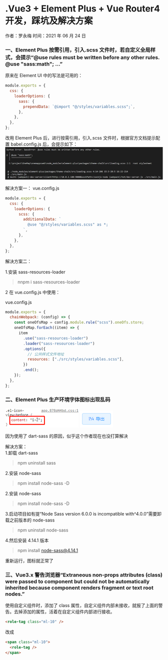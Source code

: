 # .Vue3 + Element Plus + Vue Router4 开发，踩坑及解决方案

作者：罗永梅
时间：2021 年 06 月 24 日

### 一、Element Plus 按需引用，引入.scss 文件时，若自定义全局样式，会提示“@use rules must be written before any other rules. @use "sass:math"; ...”

原来在 Element UI 中的写法是可用的：

```js
module.exports = {
  css: {
    loaderOptions: {
      sass: {
        prependData: `@import "@/styles/variables.scss";`,
      },
    },
  },
};
```

改用 Element Plus 后，进行按需引用，引入.scss 文件时，根据官方文档提示配置 babel.config.js 后，会提示如下：
![Image text](images/sass-error-1.png)

解决方案一：
vue.config.js

```js
module.exports = {
  css: {
    loaderOptions: {
      scss: {
        additionalData: `
          @use "@/styles/variables.scss" as *;
        `,
      },
    },
  },
};
```

解决方案二：

1.安装 sass-resources-loader

> nnpm i sass-resources-loader

2 在 vue.config.js 中使用：

vue.config.js

```js
module.exports = {
  chainWebpack: (config) => {
    const oneOfsMap = config.module.rule("scss").oneOfs.store;
    oneOfsMap.forEach((item) => {
      item
        .use("sass-resources-loader")
        .loader("sass-resources-loader")
        .options({
          // 公共样式文件地址
          resources: ["./src/styles/variables.scss"],
        })
        .end();
    });
  },
};
```

### 二、Element Plus 生产环境字体图标出现乱码

![Image text](images/icon-1.png)
![Image text](images/icon-2.png)

因为使用了 dart-sass 的原因，似乎这个作者现在也没打算解决

解决方案：  
1.卸载 dart-sass

> npm uninstall sass

2.安装 node-sass

> npm install node-sass -D

2.安装 node-sass

> npm install node-sass -D

3.启动项目如有提“Node Sass version 6.0.0 is incompatible with^4.0.0”需要卸载之前版本的 node-sass

> npm uninstall node-sass

4.然后安装 4.14.1 版本

> npm install node-sass@4.14.1

重新运行，图标就正常了

### 三、Vue3.x 警告浏览器“Extraneous non-props attributes (class) were passed to component but could not be automatically inherited because component renders fragment or text root nodes.”

使用自定义组件时，添加了 class 属性，自定义组件内部未接收，就报了上面的警告。去掉添加的属性，活着在自定义组件内部进行接收。

```html
<role-tag class="ml-10" />
```

改成

```html
<span class="ml-10">
  <role-tag />
</span>
```
